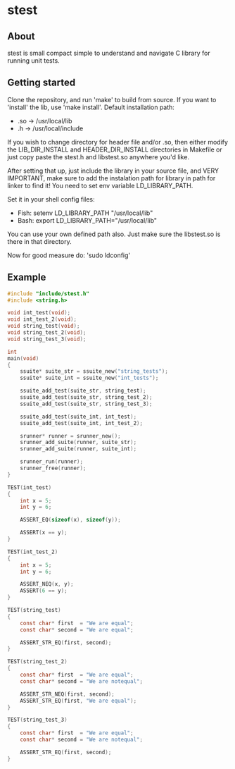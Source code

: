 # stest

## About
stest is small compact simple to understand and navigate
C library for running unit tests.

## Getting started
Clone the repository, and run 'make' to build from source.
If you want to 'install' the lib, use 'make install'.
Default installation path:
 - .so -> /usr/local/lib
 - .h  -> /usr/local/include

If you wish to change directory for header file and/or .so,
then either modify the LIB_DIR_INSTALL and HEADER_DIR_INSTALL
directories in Makefile or just copy paste the stest.h
and libstest.so anywhere you'd like.

After setting that up, just include the library in your source file,
and VERY IMPORTANT, make sure to add the instalation path for library
in path for linker to find it!
You need to set env variable LD_LIBRARY_PATH.

Set it in your shell config files:
- Fish: setenv LD_LIBRARY_PATH "/usr/local/lib"
- Bash: export LD_LIBRARY_PATH="/usr/local/lib"

You can use your own defined path also.
Just make sure the libstest.so is there in that directory.

Now for good measure do: 'sudo ldconfig'

## Example

```c
#include "include/stest.h"
#include <string.h>

void int_test(void);
void int_test_2(void);
void string_test(void);
void string_test_2(void);
void string_test_3(void);

int
main(void)
{
    ssuite* suite_str = ssuite_new("string_tests");
    ssuite* suite_int = ssuite_new("int_tests");

    ssuite_add_test(suite_str, string_test);
    ssuite_add_test(suite_str, string_test_2);
    ssuite_add_test(suite_str, string_test_3);

    ssuite_add_test(suite_int, int_test);
    ssuite_add_test(suite_int, int_test_2);

    srunner* runner = srunner_new();
    srunner_add_suite(runner, suite_str);
    srunner_add_suite(runner, suite_int);

    srunner_run(runner);
    srunner_free(runner);
}

TEST(int_test)
{
    int x = 5;
    int y = 6;

    ASSERT_EQ(sizeof(x), sizeof(y));

    ASSERT(x == y);
}

TEST(int_test_2)
{
    int x = 5;
    int y = 6;

    ASSERT_NEQ(x, y);
    ASSERT(6 == y);
}

TEST(string_test)
{
    const char* first  = "We are equal";
    const char* second = "We are equal";

    ASSERT_STR_EQ(first, second);
}

TEST(string_test_2)
{
    const char* first  = "We are equal";
    const char* second = "We are notequal";

    ASSERT_STR_NEQ(first, second);
    ASSERT_STR_EQ(first, "We are equal");
}

TEST(string_test_3)
{
    const char* first  = "We are equal";
    const char* second = "We are notequal";

    ASSERT_STR_EQ(first, second);
}
```
